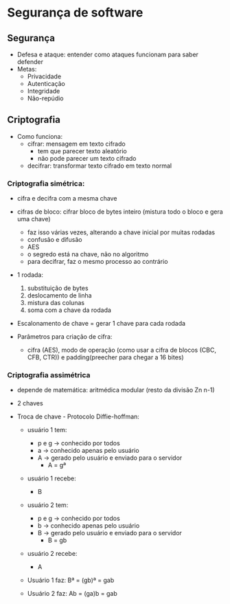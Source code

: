 # Segurança de software

## Segurança

- Defesa e ataque: entender como ataques funcionam para saber defender
- Metas:
  - Privacidade
  - Autenticação
  - Integridade
  - Não-repúdio

## Criptografia

- Como funciona:
  - cifrar: mensagem em texto cifrado
    - tem que parecer texto aleatório
    - não pode parecer um texto cifrado
  - decifrar: transformar texto cifrado em texto normal

### Criptografia simétrica:
  - cifra e decifra com a mesma chave
  - cifras de bloco: cifrar bloco de bytes inteiro (mistura todo o bloco e gera uma chave)
    - faz isso várias vezes, alterando a chave inicial por muitas rodadas
    - confusão e difusão
    - AES
    - o segredo está na chave, não no algoritmo
    - para decifrar, faz o mesmo processo ao contrário

- 1 rodada:
  1. substituição de bytes
  2. deslocamento de linha
  3. mistura das colunas
  4. soma com a chave da rodada

- Escalonamento de chave = gerar 1 chave para cada rodada
- Parâmetros para criação de cifra:
  - cifra (AES), modo de operação (como usar a cifra de blocos (CBC, CFB, CTR)) e padding(preecher para chegar a 16 bites)

### Criptografia assimétrica
- depende de matemática: aritmédica modular (resto da divisão Zn n-1)
- 2 chaves

- Troca de chave - Protocolo Diffie-hoffman:
  -  usuário 1 tem:
     -  p e g -> conhecido por todos
     -  a -> conhecido apenas pelo usuário
     -  A -> gerado pelo usuário e enviado para o servidor
        -  A = gª
  - usuário 1 recebe:
    - B

  - usuário 2 tem:
    -   p e g -> conhecido por todos
    -  b -> conhecido apenas pelo usuário
    -  B -> gerado pelo usuário e enviado para o servidor
       -  B = gb
  - usuário 2 recebe:
    - A

  - Usuário 1 faz: Bª = (gb)ª = gab
  - Usuário 2 faz: Ab = (ga)b = gab